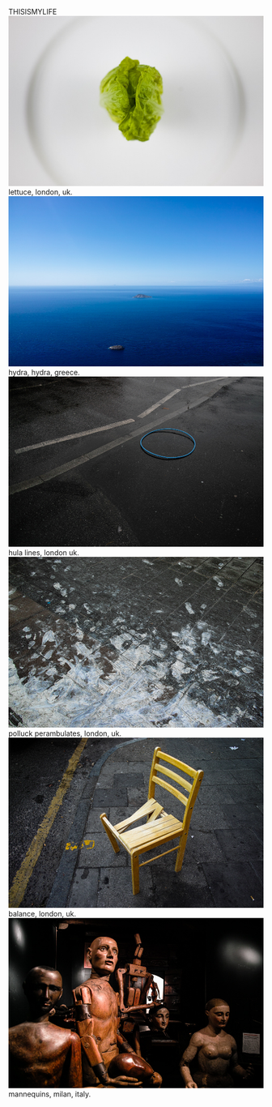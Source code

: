 THISISMYLIFE
![lettuce, london, uk](lettuce-london-uk.jpg) lettuce, london, uk.
![hydra, hydra, greece](hydra-hydra-greece.jpg) hydra, hydra, greece.
![hula lines, london, uk](hula-lines-london-uk.jpg) hula lines, london uk.
![polluck perambulates, london, uk](polluck-perambulates-london-uk.jpg) polluck perambulates, london, uk.
![balance, london, uk](balance-london-uk.jpg) balance, london, uk.
![mannequins, milan, italy](mannequins-milan-italy.jpg) mannequins, milan, italy.
